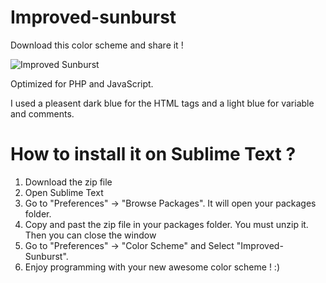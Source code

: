 Improved-sunburst
=================

Download this color scheme and share it !

![Improved Sunburst](http://i.imgur.com/NJqr9LT.png)

Optimized for PHP and JavaScript.

I used a pleasent dark blue for the HTML tags and a light blue for variable and comments.

How to install it on Sublime Text ?
===================

1. Download the zip file  
2. Open Sublime Text  
3. Go to "Preferences" -> "Browse Packages". It will open your packages folder.  
4. Copy and past the zip file in your packages folder. You must unzip it. Then you can close the window  
5. Go to "Preferences" -> "Color Scheme" and Select "Improved-Sunburst".  
6. Enjoy programming with your new awesome color scheme ! :)
